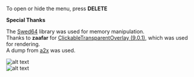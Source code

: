 To open or hide the menu, press **DELETE**  
  
**Special Thanks**
  
The [Swed64](https://github.com/Massivetwat/Swed64) library was used for memory manipulation.  
Thanks to **zaafar** for [ClickableTransparentOverlay (9.0.1)](https://github.com/zaafar/ClickableTransparentOverlay?ysclid=m7cfgjgiwl848542558), which was used for rendering.  
A dump from [a2x](https://github.com/a2x/cs2-dumper/) was used.  
  
  
  
![alt text](https://imgur.com/EOmUefD.png)  
![alt text](https://imgur.com/9q0xsFJ.png)  